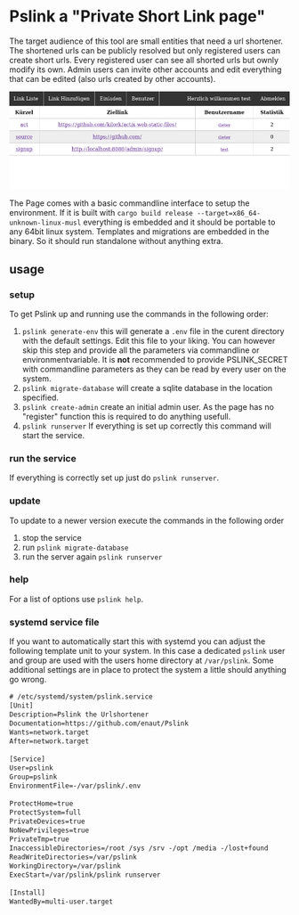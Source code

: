 # Pslink a "Private Short Link page"

The target audience of this tool are small entities that need a url shortener. The shortened urls can be publicly resolved but only registered users can create short urls. Every registered user can see all shorted urls but ownly modify its own. Admin users can invite other accounts and edit everything that can be edited (also urls created by other accounts).

![Screenshot](./doc/img/pslinkscreenshot.png)

The Page comes with a basic commandline interface to setup the environment. If it is built with `cargo build release --target=x86_64-unknown-linux-musl` everything is embedded and it should be portable to any 64bit linux system.
Templates and migrations are embedded in the binary. So it should run standalone without anything extra.

## usage

### setup

To get Pslink up and running use the commands in the following order:

1. `pslink generate-env` this will generate a `.env` file in the curent directory with the default settings. Edit this file to your liking. You can however skip this step and provide all the parameters via commandline or environmentvariable. It is **not** recommended to provide PSLINK_SECRET with commandline parameters as they can be read by every user on the system.
2. `pslink migrate-database` will create a sqlite database in the location specified.
3. `pslink create-admin` create an initial admin user. As the page has no "register" function this is required to do anything usefull.
4. `pslink runserver` If everything is set up correctly this command will start the service.

### run the service

If everything is correctly set up just do `pslink runserver`.

### update

To update to a newer version execute the commands in the following order

1. stop the service
2. run `pslink migrate-database`
3. run the server again `pslink runserver`

### help

For a list of options use `pslink help`.

### systemd service file

If you want to automatically start this with systemd you can adjust the following template unit to your system. In this case a dedicated `pslink` user and group are used with the users home directory at `/var/pslink`. Some additional settings are in place to protect the system a little should anything go wrong.

```systemd
# /etc/systemd/system/pslink.service
[Unit]
Description=Pslink the Urlshortener
Documentation=https://github.com/enaut/Pslink
Wants=network.target
After=network.target

[Service]
User=pslink
Group=pslink
EnvironmentFile=-/var/pslink/.env

ProtectHome=true
ProtectSystem=full
PrivateDevices=true
NoNewPrivileges=true
PrivateTmp=true
InaccessibleDirectories=/root /sys /srv -/opt /media -/lost+found
ReadWriteDirectories=/var/pslink
WorkingDirectory=/var/pslink
ExecStart=/var/pslink/pslink runserver

[Install]
WantedBy=multi-user.target
```
